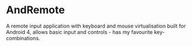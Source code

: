 AndRemote
=========

A remote input application with keyboard and mouse virtualisation built for Android 4,
allows basic input and controls - has my favourite key-combinations.
